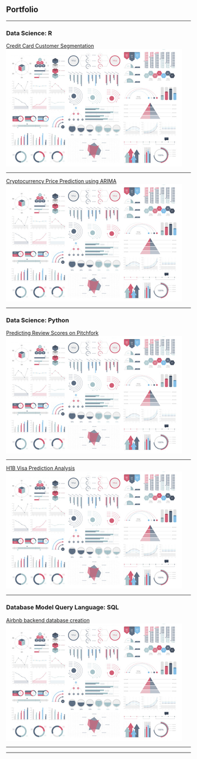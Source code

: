 ## Portfolio

---

### Data Science: R

[Credit Card Customer Segmentation](/1.1_Credit_card.md)
<img src="Images/dummy_thumbnail.jpg?raw=true"/>

---
[Cryptocurrency Price Prediction using ARIMA](/pdf/sample_presentation.pdf)
<img src="Images/dummy_thumbnail.jpg?raw=true"/>

---

### Data Science: Python

[Predicting Review Scores on Pitchfork](/2.1_pitch_fork.html)
<img src="Images/dummy_thumbnail.jpg?raw=true"/>

---
[H1B Visa Prediction Analysis](/H1B_Visa_Report.pdf)
<img src="Images/dummy_thumbnail.jpg?raw=true"/>

---

### Database Model Query Language: SQL

[Airbnb backend database creation](/3_SQL_airbnb.pdf)
<img src="Images/dummy_thumbnail.jpg?raw=true"/>

---





---
